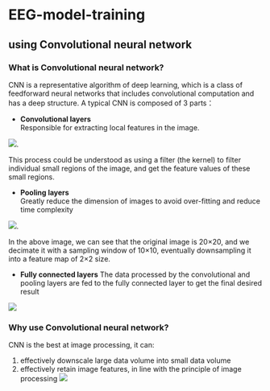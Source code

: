 # EEG-model-training
## using Convolutional neural network 
### What is Convolutional neural network?
CNN is a representative algorithm of deep learning, which is a class of feedforward neural networks that includes convolutional computation and has a deep structure.
A typical CNN is composed of 3 parts：
  * **Convolutional layers**  
  Responsible for extracting local features in the image.
  
  ![](https://easyai.tech/wp-content/uploads/2022/08/f144f-2019-06-19-juanji.gif). 
  
  This process could be understood as using a filter (the kernel) to filter individual small regions of the image, and get the feature values of these       small regions.
  
 * **Pooling layers**  
 Greatly reduce the dimension of images to avoid over-fitting and reduce time complexity
 
 ![](https://easyai.tech/wp-content/uploads/2022/08/3fd53-2019-06-19-chihua.gif). 
 
 In the above image, we can see that the original image is 20×20, and we decimate it with a sampling window of 10×10, eventually downsampling it into a feature map of 2×2 size.
 
 * **Fully connected layers**
 The data processed by the convolutional and pooling layers are fed to the fully connected layer to get the final desired result
 
 ![](https://easyai.tech/wp-content/uploads/2022/08/a8f0b-2019-06-19-lenet.png.webp)
 
### Why use Convolutional neural network?
CNN is the best at image processing, it can:
  1. effectively downscale large data volume into small data volume
  2. effectively retain image features, in line with the principle of image processing
  ![](https://editor.analyticsvidhya.com/uploads/25366Convolutional_Neural_Network_to_identify_the_image_of_a_bird.png)
